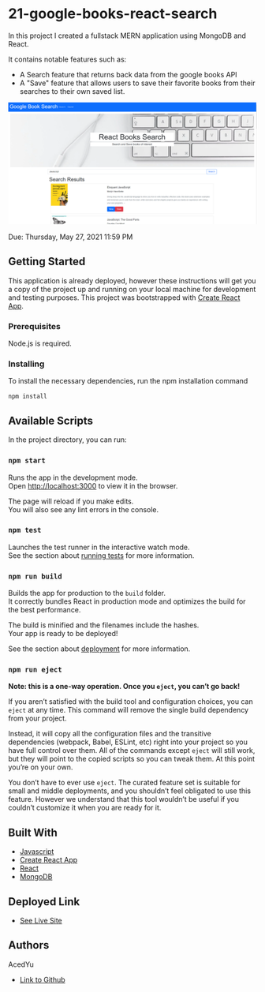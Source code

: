 # 21-google-books-react-search
In this project I created a fullstack MERN application using MongoDB and React.

It contains notable features such as:
- A Search feature that returns back data from the google books API
- A "Save" feature that allows users to save their favorite books from their searches to their own saved list.

![Image](demo.png)

Due: Thursday, May 27, 2021 11:59 PM

## Getting Started
This application is already deployed, however these instructions will get you a copy of the project up and running on your local machine for development and testing purposes. This project was bootstrapped with [Create React App](https://github.com/facebook/create-react-app).

### Prerequisites

Node.js is required.

### Installing
To install the necessary dependencies, run the npm installation command
```
npm install
```

## Available Scripts

In the project directory, you can run:

### `npm start`

Runs the app in the development mode.\
Open [http://localhost:3000](http://localhost:3000) to view it in the browser.

The page will reload if you make edits.\
You will also see any lint errors in the console.

### `npm test`

Launches the test runner in the interactive watch mode.\
See the section about [running tests](https://facebook.github.io/create-react-app/docs/running-tests) for more information.

### `npm run build`

Builds the app for production to the `build` folder.\
It correctly bundles React in production mode and optimizes the build for the best performance.

The build is minified and the filenames include the hashes.\
Your app is ready to be deployed!

See the section about [deployment](https://facebook.github.io/create-react-app/docs/deployment) for more information.

### `npm run eject`

**Note: this is a one-way operation. Once you `eject`, you can’t go back!**

If you aren’t satisfied with the build tool and configuration choices, you can `eject` at any time. This command will remove the single build dependency from your project.

Instead, it will copy all the configuration files and the transitive dependencies (webpack, Babel, ESLint, etc) right into your project so you have full control over them. All of the commands except `eject` will still work, but they will point to the copied scripts so you can tweak them. At this point you’re on your own.

You don’t have to ever use `eject`. The curated feature set is suitable for small and middle deployments, and you shouldn’t feel obligated to use this feature. However we understand that this tool wouldn’t be useful if you couldn’t customize it when you are ready for it.

## Built With

* [Javascript](https://developer.mozilla.org/en-US/docs/Web/JavaScript)
* [Create React App](https://github.com/facebook/create-react-app)
* [React](https://reactjs.org/docs/getting-started.html)
* [MongoDB](https://docs.mongodb.com/)

## Deployed Link

* [See Live Site](https://damp-brook-08582.herokuapp.com/)

## Authors
AcedYu
- [Link to Github](https://github.com/AcedYu)
